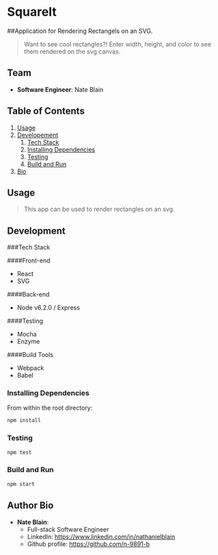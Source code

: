 # SquareIt
##Application for Rendering Rectangels on an SVG.

>Want to see cool rectangles?! Enter width, height, and color to see them rendered on the svg canvas.
## Team

  - __Software Engineer__: Nate Blain

## Table of Contents
1. [Usage](#usage)
2. [Developement](#development)
    1. [Tech Stack](#tech-stack)
    2. [Installing Dependencies](#installing-dependencies)
    3. [Testing](#testing)
    4. [Build and Run](#build-and-run)
3. [Bio](#bio)

## Usage
>This app can be used to render rectangles on an svg.

## Development

###Tech Stack

####Front-end
- React
- SVG

####Back-end
- Node v6.2.0 / Express

####Testing
- Mocha
- Enzyme

####Build Tools
- Webpack
- Babel


### Installing Dependencies
From within the root directory:

```sh
npm install
```

### Testing

```sh
npm test
```

### Build and Run

```sh
npm start
```

## Author Bio
- __Nate Blain__:
  - Full-stack Software Engineer
  - LinkedIn: https://www.linkedin.com/in/nathanielblain
  - Github profile: https://github.com/n-9891-b
